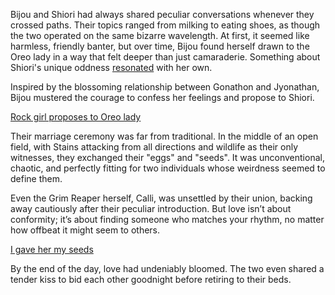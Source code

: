 <!-- title: Seeds and Eggs -->

Bijou and Shiori had always shared peculiar conversations whenever they crossed paths. Their topics ranged from milking to eating shoes, as though the two operated on the same bizarre wavelength. At first, it seemed like harmless, friendly banter, but over time, Bijou found herself drawn to the Oreo lady in a way that felt deeper than just camaraderie. Something about Shiori's unique oddness [resonated](https://www.youtube.com/live/Y2LV1PUQ0S8?feature=shared\&t=4011) with her own.

Inspired by the blossoming relationship between Gonathon and Jyonathan, Bijou mustered the courage to confess her feelings and propose to Shiori.

[Rock girl proposes to Oreo lady](#embed:https://www.youtube.com/live/Y2LV1PUQ0S8?t=8385)

Their marriage ceremony was far from traditional. In the middle of an open field, with Stains attacking from all directions and wildlife as their only witnesses, they exchanged their "eggs" and "seeds". It was unconventional, chaotic, and perfectly fitting for two individuals whose weirdness seemed to define them.

Even the Grim Reaper herself, Calli, was unsettled by their union, backing away cautiously after their peculiar introduction. But love isn’t about conformity; it’s about finding someone who matches your rhythm, no matter how offbeat it might seem to others.

[I gave her my seeds](#embed:https://www.youtube.com/live/LTIq_0ykLVA?feature=shared\&t=8760)

By the end of the day, love had undeniably bloomed. The two even shared a tender kiss to bid each other goodnight before retiring to their beds.
